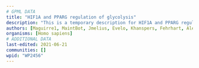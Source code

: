 ```yaml
---
# GPML DATA
title: "HIF1A and PPARG regulation of glycolysis"
description: "This is a temporary description for HIF1A and PPARG regulation of glycolysis"
authors: [Maguirre1, MaintBot, Jmelius, Evelo, Khanspers, Fehrhart, AlexanderPico, Finterly]
organisms: [Homo sapiens]
# ADDITIONAL DATA
last-edited: 2021-06-21
communities: []
wpid: "WP2456"
---
```

